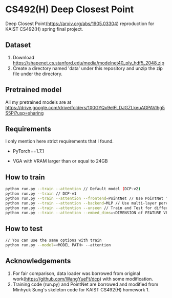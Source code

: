 # CS492(H) Deep Closest Point
Deep Closest Point(https://arxiv.org/abs/1905.03304) reproduction for KAIST CS492(H) spring final project.

## Dataset
1. Download https://shapenet.cs.stanford.edu/media/modelnet40_ply_hdf5_2048.zip
2. Create a directory named 'data' under this repository and unzip the zip file under the directory.

## Pretrained model
All my pretrained models are at https://drive.google.com/drive/folders/1X0GYQx9elFLDJGZLkeuAGPAVlhg5S5Pi?usp=sharing

## Requirements
I only mention here strict requirements that I found.

* PyTorch==1.7.1

* VGA with VRAM larger than or equal to 24GB

## How to train
```bash
python run.py --train --attention // Default model (DCP-v2)
python run.py --train // DCP-v1
python run.py --train --attention --frontend=PointNet // Use PointNet for frontend instead of DGCNN (Ablation study 1)
python run.py --train --attention --backend=MLP // Use multi-layer perceptron for backend instead of SVD (Ablation study 2)
python run.py --train --attention --unseen // Train and Test for different categories (Ablation study 3)
python run.py --train --attention --embed_dims=<DIMENSION of FEATURE VECTOR> // Set dimension of feature vector different from 512. (Set 768 to get the results for ablation study 3)
```

## How to test
```bash
// You can use the same options with train
python run.py --model=<MODEL PATH> --attention
```

## Acknowledgements
1. For fair comparison, data loader was borrowed from original work(https://github.com/WangYueFt/dcp) with some modification.
2. Training code (run.py) and PointNet are borrowed and modified from Minhyuk Sung's skeleton code for KAIST CS492(H) homework 1.
